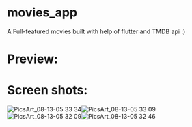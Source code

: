 # movies_app

A Full-featured movies built with help of flutter and TMDB api :)

# Preview:


# Screen shots:

![PicsArt_08-13-05 33 34](https://user-images.githubusercontent.com/93007857/184495633-b6145408-26a0-4ee3-92df-126ff66da745.jpg)![PicsArt_08-13-05 33 09](https://user-images.githubusercontent.com/93007857/184495637-e4995e14-472f-4198-ba35-699606e5bfe9.jpg)![PicsArt_08-13-05 32 09](https://user-images.githubusercontent.com/93007857/184495640-6b865692-3d40-4c34-853e-683534931faf.jpg)![PicsArt_08-13-05 32 46](https://user-images.githubusercontent.com/93007857/184495644-9359a1dc-6fff-415c-b865-35d40676de56.jpg)



